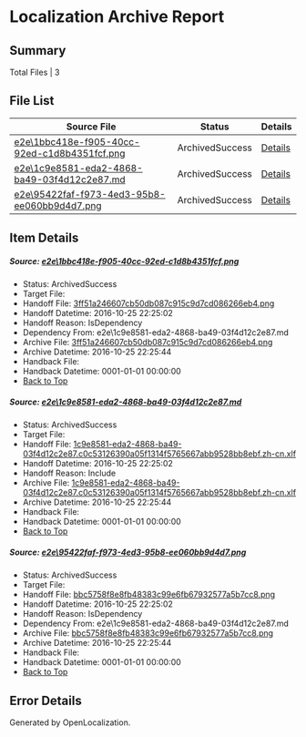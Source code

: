 # <a name='report-top'></a> Localization Archive Report

## Summary
 Total Files | 3

## File List
 Source File | Status | Details 
 ----------- | ------ | ------- 
 [e2e\1bbc418e-f905-40cc-92ed-c1d8b4351fcf.png](https://github.com/OpenLocalizationTestOrg/ol-test0/blob/b05ffee66fc184b5527c072251ed3afefdb92a73/e2e/1bbc418e-f905-40cc-92ed-c1d8b4351fcf.png) | ArchivedSuccess | [Details](#3ff51a246607cb50db087c915c9d7cd086266eb41)
 [e2e\1c9e8581-eda2-4868-ba49-03f4d12c2e87.md](https://github.com/OpenLocalizationTestOrg/ol-test0/blob/b05ffee66fc184b5527c072251ed3afefdb92a73/e2e/1c9e8581-eda2-4868-ba49-03f4d12c2e87.md) | ArchivedSuccess | [Details](#340ec5c25ce18fcd5e578f59c819d427bf3ea8b02)
 [e2e\95422faf-f973-4ed3-95b8-ee060bb9d4d7.png](https://github.com/OpenLocalizationTestOrg/ol-test0/blob/b05ffee66fc184b5527c072251ed3afefdb92a73/e2e/95422faf-f973-4ed3-95b8-ee060bb9d4d7.png) | ArchivedSuccess | [Details](#bbc5758f8e8fb48383c99e6fb67932577a5b7cc84)

## Item Details
##### <a name='3ff51a246607cb50db087c915c9d7cd086266eb41'></a> Source: [e2e\1bbc418e-f905-40cc-92ed-c1d8b4351fcf.png](https://github.com/OpenLocalizationTestOrg/ol-test0/blob/b05ffee66fc184b5527c072251ed3afefdb92a73/e2e/1bbc418e-f905-40cc-92ed-c1d8b4351fcf.png)
* Status: ArchivedSuccess
* Target File: 
* Handoff File: [3ff51a246607cb50db087c915c9d7cd086266eb4.png](https://github.com/OpenLocalizationTestOrg/ol-test0-handoff/blob/5448b33e85748d666060512df0af3eea9518fcf6/ol-handoff/OpenLocalizationTestOrg/ol-test0-zhcn/shujia/ht/3ff51a246607cb50db087c915c9d7cd086266eb4.png)
* Handoff Datetime: 2016-10-25 22:25:02
* Handoff Reason: IsDependency
* Dependency From: e2e\1c9e8581-eda2-4868-ba49-03f4d12c2e87.md
* Archive File: [3ff51a246607cb50db087c915c9d7cd086266eb4.png](https://github.com/OpenLocalizationTestOrg/ol-test0-handoff/blob/fd6c68692ce3c23723ca16744e5b08d7da3154c9/ol-archive/OpenLocalizationTestOrg/ol-test0-zhcn/shujia/ht/3ff51a246607cb50db087c915c9d7cd086266eb4.png)
* Archive Datetime: 2016-10-25 22:25:44
* Handback File: 
* Handback Datetime: 0001-01-01 00:00:00
* [Back to Top](#report-top)

##### <a name='340ec5c25ce18fcd5e578f59c819d427bf3ea8b02'></a> Source: [e2e\1c9e8581-eda2-4868-ba49-03f4d12c2e87.md](https://github.com/OpenLocalizationTestOrg/ol-test0/blob/b05ffee66fc184b5527c072251ed3afefdb92a73/e2e/1c9e8581-eda2-4868-ba49-03f4d12c2e87.md)
* Status: ArchivedSuccess
* Target File: 
* Handoff File: [1c9e8581-eda2-4868-ba49-03f4d12c2e87.c0c53126390a05f1314f5765667abb9528bb8ebf.zh-cn.xlf](https://github.com/OpenLocalizationTestOrg/ol-test0-handoff/blob/5448b33e85748d666060512df0af3eea9518fcf6/ol-handoff/OpenLocalizationTestOrg/ol-test0-zhcn/shujia/ht/1c9e8581-eda2-4868-ba49-03f4d12c2e87.c0c53126390a05f1314f5765667abb9528bb8ebf.zh-cn.xlf)
* Handoff Datetime: 2016-10-25 22:25:02
* Handoff Reason: Include
* Archive File: [1c9e8581-eda2-4868-ba49-03f4d12c2e87.c0c53126390a05f1314f5765667abb9528bb8ebf.zh-cn.xlf](https://github.com/OpenLocalizationTestOrg/ol-test0-handoff/blob/fd6c68692ce3c23723ca16744e5b08d7da3154c9/ol-archive/OpenLocalizationTestOrg/ol-test0-zhcn/shujia/ht/1c9e8581-eda2-4868-ba49-03f4d12c2e87.c0c53126390a05f1314f5765667abb9528bb8ebf.zh-cn.xlf)
* Archive Datetime: 2016-10-25 22:25:44
* Handback File: 
* Handback Datetime: 0001-01-01 00:00:00
* [Back to Top](#report-top)

##### <a name='bbc5758f8e8fb48383c99e6fb67932577a5b7cc84'></a> Source: [e2e\95422faf-f973-4ed3-95b8-ee060bb9d4d7.png](https://github.com/OpenLocalizationTestOrg/ol-test0/blob/b05ffee66fc184b5527c072251ed3afefdb92a73/e2e/95422faf-f973-4ed3-95b8-ee060bb9d4d7.png)
* Status: ArchivedSuccess
* Target File: 
* Handoff File: [bbc5758f8e8fb48383c99e6fb67932577a5b7cc8.png](https://github.com/OpenLocalizationTestOrg/ol-test0-handoff/blob/5448b33e85748d666060512df0af3eea9518fcf6/ol-handoff/OpenLocalizationTestOrg/ol-test0-zhcn/shujia/ht/bbc5758f8e8fb48383c99e6fb67932577a5b7cc8.png)
* Handoff Datetime: 2016-10-25 22:25:02
* Handoff Reason: IsDependency
* Dependency From: e2e\1c9e8581-eda2-4868-ba49-03f4d12c2e87.md
* Archive File: [bbc5758f8e8fb48383c99e6fb67932577a5b7cc8.png](https://github.com/OpenLocalizationTestOrg/ol-test0-handoff/blob/fd6c68692ce3c23723ca16744e5b08d7da3154c9/ol-archive/OpenLocalizationTestOrg/ol-test0-zhcn/shujia/ht/bbc5758f8e8fb48383c99e6fb67932577a5b7cc8.png)
* Archive Datetime: 2016-10-25 22:25:44
* Handback File: 
* Handback Datetime: 0001-01-01 00:00:00
* [Back to Top](#report-top)


## Error Details

Generated by OpenLocalization.
